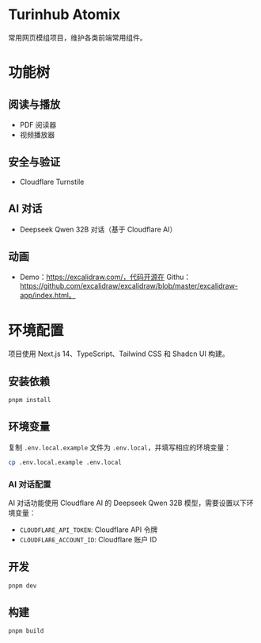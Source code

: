 # Turinhub Atomix

常用网页模组项目，维护各类前端常用组件。

# 功能树

## 阅读与播放
- PDF 阅读器
- 视频播放器

## 安全与验证
- Cloudflare Turnstile

## AI 对话
- Deepseek Qwen 32B 对话（基于 Cloudflare AI）

## 动画
- Demo：https://excalidraw.com/，代码开源在 Githu：https://github.com/excalidraw/excalidraw/blob/master/excalidraw-app/index.html。

# 环境配置

项目使用 Next.js 14、TypeScript、Tailwind CSS 和 Shadcn UI 构建。

## 安装依赖

```bash
pnpm install
```

## 环境变量

复制 `.env.local.example` 文件为 `.env.local`，并填写相应的环境变量：

```bash
cp .env.local.example .env.local
```

### AI 对话配置

AI 对话功能使用 Cloudflare AI 的 Deepseek Qwen 32B 模型，需要设置以下环境变量：

- `CLOUDFLARE_API_TOKEN`: Cloudflare API 令牌
- `CLOUDFLARE_ACCOUNT_ID`: Cloudflare 账户 ID

## 开发

```bash
pnpm dev
```

## 构建

```bash
pnpm build
```
